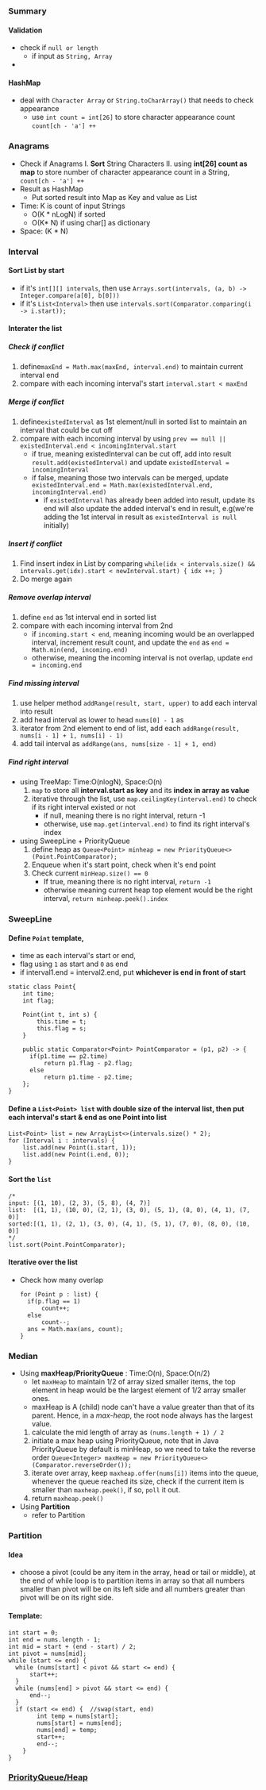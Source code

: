 ### Summary
#### Validation
 - check if `null or length`
	 - if input as `String, Array`
 - 
#### HashMap
- deal with `Character Array` or `String.toCharArray()` that needs to check appearance
	- use `int count = int[26]` to store character appearance count `count[ch - 'a'] ++`
###  Anagrams
- Check if Anagrams
	I. **Sort** String Characters 
	II. using **int[26] count as map** to store number of character appearance count in a String, `count[ch - 'a'] ++`
- Result as HashMap
	- Put sorted result into Map as Key and value as List<String>
- Time: K is count of input Strings
	- O(K * nLogN)  if sorted
	- O(K* N) if using char[] as dictionary
- Space: (K * N)
### Interval
#### Sort List by start 
- if it's `int[][] intervals`, then use  `Arrays.sort(intervals, (a, b) -> Integer.compare(a[0], b[0]))` 
- if it's `List<Interval>` then use `intervals.sort(Comparator.comparing(i -> i.start));`
#### Interater the list
##### Check if conflict
1. define`maxEnd = Math.max(maxEnd, interval.end)` to maintain current interval end
2. compare with each incoming interval's start `interval.start < maxEnd`
##### Merge if conflict
1. define`existedInterval` as 1st element/null in sorted list to maintain an interval that could be cut off
2. compare with each incoming interval by using `prev == null || existedInterval.end < incomingInterval.start`
	- if true, meaning existedInterval can be cut off, add into result `result.add(existedInterval)` and update `existedInterval = incomingInterval`
	- if false, meaning those two intervals can be merged, update `existedInterval.end = Math.max(existedInterval.end, incomingInterval.end)`
		-  if `existedInterval` has already been added into result, update its end will also update the added interval's end in result, e.g(we're adding the 1st interval in result as `existedInterval is null` initially)
##### Insert if conflict
1. Find insert index in List by comparing `while(idx < intervals.size() && intervals.get(idx).start < newInterval.start) { idx ++; }`
2. Do merge again
##### Remove overlap interval
1. define `end` as 1st interval end in sorted list 
2. compare with each incoming interval from 2nd
	- if `incoming.start < end`, meaning incoming would be an overlapped interval, increment result count, and update the `end` as `end = Math.min(end, incoming.end)`
	- otherwise, meaning the incoming interval is not overlap, update `end = incoming.end`
##### Find missing interval
1. use helper method `addRange(result, start, upper)` to add each interval into result
2. add head interval as lower to head `nums[0] - 1` as 
3. iterator from 2nd element to end of list, add each `addRange(result, nums[i - 1] + 1, nums[i] - 1)`
4. add tail interval as `addRange(ans, nums[size - 1] + 1, end)`
##### Find right interval
- using TreeMap: Time:O(nlogN), Space:O(n)
	1. `map` to store all **interval.start as key** and its **index in array as value**
	2. iterative through the list, use `map.ceilingKey(interval.end)` to check if its right interval existed or not
		- if null, meaning there is no right interval, return -1
		- otherwise, use `map.get(interval.end)` to find its right interval's index
- using SweepLine + PriorityQueue
	1. define heap as `Queue<Point> minheap = new PriorityQueue<>(Point.PointComparator);`
	2. Enqueue when it's start point, check when it's end point
	3. Check current `minHeap.size() == 0` 
		- If true, meaning there is no right interval, `return -1`
		- otherwise meaning current heap top element would be the right interval, `return minheap.peek().index`
### SweepLine
#### Define `Point` template, 
- time as each interval's start or end, 
- flag using `1` as start and `0` as end
- if interval1.end = interval2.end, put **whichever is end in front of start**
```
static class Point{  
    int time;  
    int flag;  
  
    Point(int t, int s) {  
	    this.time = t;  
        this.flag = s;  
    }  
  
    public static Comparator<Point> PointComparator = (p1, p2) -> {  
	  if(p1.time == p2.time)  
		  return p1.flag - p2.flag;  
      else  
		  return p1.time - p2.time;  
    };  
}
```
#### Define a `List<Point> list` with **double size of the interval list**, then put **each interval's start & end as one Point** into list
```
List<Point> list = new ArrayList<>(intervals.size() * 2);
for (Interval i : intervals) {  
    list.add(new Point(i.start, 1));  
    list.add(new Point(i.end, 0));  
}
```
#### **Sort** the `list`
```
/*
input: [(1, 10), (2, 3), (5, 8), (4, 7)]
list:  [(1, 1), (10, 0), (2, 1), (3, 0), (5, 1), (8, 0), (4, 1), (7, 0)]
sorted:[(1, 1), (2, 1), (3, 0), (4, 1), (5, 1), (7, 0), (8, 0), (10, 0)]
*/
list.sort(Point.PointComparator);
```
#### Iterative over the list
- Check how many overlap
	```
  for (Point p : list) {  
	  if(p.flag == 1)  
		  count++;  
      else  
		  count--;  
      ans = Math.max(ans, count);  
	}
	```
### Median
- Using **maxHeap/PriorityQueue** :  Time:O(n), Space:O(n/2)
	- let `maxHeap` to maintain 1/2 of array sized smaller items, the top element in heap would be the largest element of 1/2 array smaller ones.
	- maxHeap is A (child) node can't have a value greater than that of its parent. Hence, in a _max-heap_, the root node always has the largest value.
	1.  calculate the mid length of array as `(nums.length + 1) / 2`
	2. initiate a max heap using PriorityQueue, note that in Java PriorityQueue by default is minHeap, so we need to take the reverse order `Queue<Integer> maxHeap = new PriorityQueue<>(Comparator.reverseOrder());`
	3. iterate over array, keep `maxheap.offer(nums[i])` items into the queue, whenever the queue reached its size, check if the current item is smaller than `maxheap.peek()`, if so, `poll` it out.
	4. return `maxheap.peek()`
- Using **Partition**
	- refer to Partition
### Partition
#### Idea
- choose a pivot (could be any item in the array, head or tail or middle), at the end of while loop is to partition items in array so that all numbers smaller than pivot will be on its left side and all numbers greater than pivot will be on its right side.
#### Template:
```
int start = 0;  
int end = nums.length - 1;  
int mid = start + (end - start) / 2;  
int pivot = nums[mid];  
while (start <= end) {  
  while (nums[start] < pivot && start <= end) {  
	  start++;  
  }  
  while (nums[end] > pivot && start <= end) {  
	  end--;  
  }  
  if (start <= end) {  //swap(start, end)
	    int temp = nums[start];  
        nums[start] = nums[end];  
        nums[end] = temp;  
        start++;  
        end--;  
    }   
}
```
### [PriorityQueue/Heap](https://www.baeldung.com/java-queue)
<!--stackedit_data:
eyJoaXN0b3J5IjpbMjExNTQ5MDM1OCwxMzcxNjM4MjY4LDY1MD
IwNjU2MCw1NjEzNTgxODgsLTIwMzc1MTgwNjEsNzI3NDI4MDI3
LDIwNDEwNjAzNzIsLTg2OTI4MzQxMiwtMTYxNDU2ODYyNywxMz
YzMTQ3MTIsLTM4MDEyOTUzMSw3Mjg2MDU4NjgsLTEwOTIxMTQw
NTUsMTYxMTUwOTAwNywxMDAwNzk3MTY0LDM3NTYyODIxNywtMT
g1MzUxNDg2NCwtMjMzNjYzOTc1LDI5MDQ2Mzk1LC0xNTYyNTky
ODcwXX0=
-->